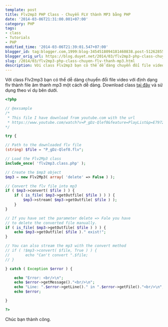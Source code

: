 ```yaml
---
template: post
title: Flv2mp3 PHP Class - Chuyển FLV thành MP3 bằng PHP
date: '2014-03-06T21:31:00.001+07:00'
category: PHP
tags:
- class
- Tutorials
- PHP
modified_time: '2014-03-06T21:39:01.547+07:00'
blogger_id: tag:blogger.com,1999:blog-3454518094181460838.post-5126285540887242083
blogger_orig_url: https://blog.duyet.net/2014/03/flv2mp3-php-class-chuyen-flv-thanh-mp3.html
slug: /2014/03/flv2mp3-php-class-chuyen-flv-thanh-mp3.html
description: Với class Flv2mp3 bạn có thể dễ dàng chuyển đổi file video với định dạng flv thành file âm thanh mp3 một cách dễ dàng.
---
```


Với class Flv2mp3 bạn có thể dễ dàng chuyển đổi file video với định dạng flv thành file âm thanh mp3 một cách dễ dàng.
Download class [tại đây](https://www.phpclasses.org/package/5212-PHP-Extract-MP3-audio-from-Flash-video-movies.html) và sử dụng theo ví dụ bên dưới.

```php
<?php 

// @exsample 
/* 
 * This file I have download from youtube.com with the url 
 * https://www.youtube.com/watch?v=P_gDz-Qlef0&feature=PlayList&p=E79725C3F709B278&playnext=1&index=1 
*/ 

try { 

// Path to the downloaded flv file 
(string) $file = "P_gDz-Qlef0.flv"; 

// Load the Flv2Mp3 class 
include_once( 'flv2mp3.class.php' ); 

// Create the $mp3 object 
$mp3 = new Flv2Mp3( array( 'delete' => False ) ); 

// Convert the flv file into mp3 
if ( $mp3->convert( $file ) ) { 
    if ( is_file( $mp3->getOutfile( $file ) ) ) { 
        $mp3->stream( $mp3->getOutfile( $file ) ); 
    } 
} 

// If you have set the parameter delete => Fale you have 
// to delete the converted file manually. 
if ( is_file( $mp3->getOutfile( $file ) ) ) { 
    echo $mp3->getOutfile( $file )." exist!"; 
} 

// You can also stream the mp3 with the convert method 
// if ( !$mp3->convert( $file, True ) ) { 
//       echo "Can't convert ".$file; 
// } 

} catch ( Exception $error ) { 

    echo "Error: <br/>\n"; 
    echo $error->getMessage()."<br/>\n"; 
    echo "Line: ".$error->getLine()." in ".$error->getFile()."<br/>\n"; 
    echo $error; 

} 

?> 

```

Chúc bạn thành công.

